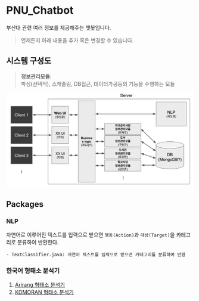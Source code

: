 # PNU_Chatbot

부산대 관련 여러 정보를 제공해주는 챗봇입니다.

> 언제든지 아래 내용을 추가 혹은 변경할 수 있습니다.

## 시스템 구성도

> **정보관리모듈**: <br>
파싱(선택적), 스캐줄링, DB접근, 데이터가공등의 기능을 수행하는 모듈

![system configuration](resource/system-configuration.png)

## Packages

### NLP
자연어로 이루어진 텍스트를 입력으로 받으면 `행동(Action)`과 `대상(Target)`을 카테고리로 분류하여 반환한다.

```
- TextClassifier.java: 자연어 텍스트를 입력으로 받으면 카테고리를 분류하여 반환
```

### 한국어 형태소 분석기 

1. [Arirang 형태소 분석기](https://github.com/korlucene) 
2. [KOMORAN 형태소 분석기](https://github.com/shin285/KOMORAN)
